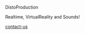 DistoProduction

Realtime, VirtualReality and Sounds!

<p><a target="_self" rel="noopener noreferrer" href="https://disto0.github.io/about/contact-us.html">contact-us</a></p>

<!--
**DistoProduction/DistoProduction** is a ✨ _special_ ✨ repository because its `README.md` (this file) appears on your GitHub profile.

Here are some ideas to get you started:

- 🔭 I’m currently working on ...
- 🌱 I’m currently learning ...
- 👯 I’m looking to collaborate on ...
- 🤔 I’m looking for help with ...
- 💬 Ask me about ...
- 📫 How to reach me: ...
- 😄 Pronouns: ...
- ⚡ Fun fact: ...
-->
